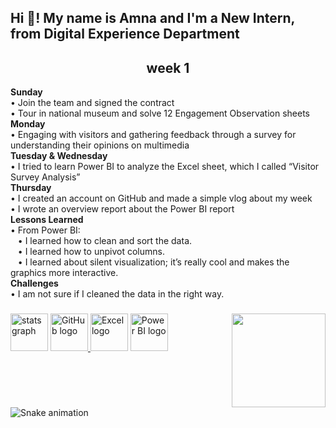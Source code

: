 <h2 align="left">Hi 👋! My name is Amna and I'm a New Intern, from Digital Experience Department</h2>

###
<h2 align="center">week 1</h2>

<p>
  <strong>Sunday</strong><br>
  • Join the team and signed the contract<br>
  • Tour in national museum and solve 12 Engagement Observation sheets<br>
  <strong>Monday</strong><br>
  • Engaging with visitors and gathering feedback through a survey for understanding their opinions on multimedia<br>
  <strong>Tuesday & Wednesday</strong><br>
  • I tried to learn Power BI to analyze the Excel sheet, which I called “Visitor Survey Analysis”<br>
  <strong>Thursday</strong><br>
  • I created an account on GitHub and made a simple vlog about my week<br>
  • I wrote an overview report about the Power BI report<br>
  <strong>Lessons Learned</strong><br>
  • From Power BI:<br>
  &nbsp;&nbsp;&nbsp;• I learned how to clean and sort the data.<br>
  &nbsp;&nbsp;&nbsp;• I learned how to unpivot columns.<br>
  &nbsp;&nbsp;&nbsp;• I learned about silent visualization; it’s really cool and makes the graphics more interactive.<br>
  <strong>Challenges</strong><br>
  • I am not sure if I cleaned the data in the right way.
</p>


###

<img align="right" height="150" src="https://i.imgflip.com/65efzo.gif"  />

###

<div align="left">
   <img src="https://www.qna.org.qa/en/News-Area/News/2024-08/07/qnacdn.azureedge.net/-/media/Project/QNA/QNAImages/2024-08/01/qna_mtahef_1_8_2024.jpg?h=630&la=en&w=840&modified=20240801180243" height="60" alt="stats graph"  />
  <!-- GitHub Icon -->
  <a href="https://github.com/your-username" target="_blank">
    <img src="https://cdn-icons-png.flaticon.com/512/25/25231.png" height="60" alt="GitHub logo" />
  </a>
  <img src="https://img.icons8.com/color/48/000000/microsoft-excel-2019.png" height="60" alt="Excel logo" />
  <img src="https://img.icons8.com/color/48/000000/power-bi.png" height="60" alt="Power BI logo" />
</div>


###

<br clear="both">

<img src="https://raw.githubusercontent.com/maurodesouza/maurodesouza/output/snake.svg" alt="Snake animation" />

###
